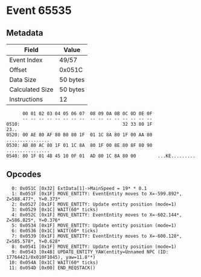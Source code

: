 # Event 65535

## Metadata

| Field           | Value    |
|-----------------|----------|
| Event Index     | 49/57    |
| Offset          | 0x051C   |
| Data Size       | 50 bytes |
| Calculated Size | 50 bytes |
| Instructions    | 12       |

```
      00 01 02 03 04 05 06 07  08 09 0A 0B 0C 0D 0E 0F
      -- -- -- -- -- -- -- --  -- -- -- -- -- -- -- --
0510:                                      32 33 80 1F              23..
0520: 00 AE 80 AF 80 B0 80 1F  01 1C 8A 80 1F 00 AA 80  ................
0530: AB 80 AC 80 1F 01 1C 8A  80 1F 00 8E 80 8F 80 90  ................
0540: 80 1F 01 4B 45 10 0F 01  AD 80 1C 8A 80 00        ...KE.........  
```

## Opcodes

```
  0: 0x051C [0x32] ExtData[1]->MainSpeed = 19* * 0.1
  1: 0x051F [0x1F] MOVE_ENTITY: EventEntity moves to X=-599.892*, Z=588.477*, Y=0.373*
  2: 0x0527 [0x1F] MOVE_ENTITY: Update entity position (mode=1)
  3: 0x0529 [0x1C] WAIT(60* ticks)
  4: 0x052C [0x1F] MOVE_ENTITY: EventEntity moves to X=-602.144*, Z=586.825*, Y=0.376*
  5: 0x0534 [0x1F] MOVE_ENTITY: Update entity position (mode=1)
  6: 0x0536 [0x1C] WAIT(60* ticks)
  7: 0x0539 [0x1F] MOVE_ENTITY: EventEntity moves to X=-600.128*, Z=585.578*, Y=0.628*
  8: 0x0541 [0x1F] MOVE_ENTITY: Update entity position (mode=1)
  9: 0x0543 [0x4B] UPDATE_ENTITY_YAW(entity=Unnamed NPC (ID: 17764421/0x010F1045), yaw=11.8°*)
 10: 0x054A [0x1C] WAIT(60* ticks)
 11: 0x054D [0x00] END_REQSTACK()
```
